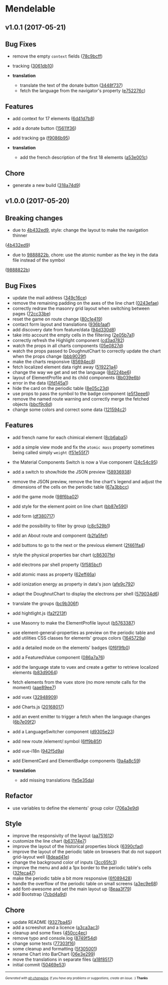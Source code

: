 # Mendelable

## v1.0.1 (2017-05-21)


## Bug Fixes
  - remove the empty `context` fields
  ([78c9bcff](https://github.com/pulsardev/mendelable/commit/78c9bcffa4da54f2014290b8c9877496a3803fab))
  - tracking
  ([3061db10](https://github.com/pulsardev/mendelable/commit/3061db10609dcaa9bb2ad936b9515f5f4842cbd5))

  - **translation**
    - translate the text of the donate button
  ([3448f737](https://github.com/pulsardev/mendelable/commit/3448f737a7f9e253c4d67cb776525f6426787486))
    - fetch the language from the navigator's property
  ([e752276c](https://github.com/pulsardev/mendelable/commit/e752276cee43544fdbdd2abe25cad212ad0ca59d))




## Features
  - add context for 17 elements
  ([6d41d7b8](https://github.com/pulsardev/mendelable/commit/6d41d7b8de82ddb3e6565a97fa902047748044ad))
  - add a donate button
  ([15611f36](https://github.com/pulsardev/mendelable/commit/15611f36a25336b60bd5b39529ad2b8799181cb6))
  - add tracking ga
  ([f9086b95](https://github.com/pulsardev/mendelable/commit/f9086b95cd8c34f837a40a9f7eee9b49b8944b6e))

  - **translation**
    - add the french description of the first 18 elements
  ([a53e001c](https://github.com/pulsardev/mendelable/commit/a53e001c8bdfe7caac56ee67bb4b5f3e17de4340))




## Chore
  - generate a new build
  ([318a74d9](https://github.com/pulsardev/mendelable/commit/318a74d949d6e298f49f9531a317df0f84e91cc8))





## v1.0.0 (2017-05-20)


## Breaking changes
  - due to [4b432ed9](https://github.com/pulsardev/mendelable/commits/4b432ed96a0c972432a1afb66fac4957c1ba2775),
  style: change the layout to make the navigation thinner

  ([4b432ed9](https://github.com/pulsardev/mendelable/commits/4b432ed96a0c972432a1afb66fac4957c1ba2775))
  - due to [9888822b](https://github.com/pulsardev/mendelable/commits/9888822b05641a5eece97aadc9f0a772f5e812d2),
  chore: use the atomic number as the key in the data file instead of the symbol

  ([9888822b](https://github.com/pulsardev/mendelable/commits/9888822b05641a5eece97aadc9f0a772f5e812d2))




## Bug Fixes
  - update the mail address
  ([349c16ce](https://github.com/pulsardev/mendelable/commits/349c16ce94834c7644c1443359801a5457ee13a8))
  - remove the remaining padding on the axes of the line chart
  ([0243efae](https://github.com/pulsardev/mendelable/commits/0243efaebd97207cef524c1497d6b4dc0ffeed17))
  - correctly redraw the masonry grid layout when switching between pages
  ([72cc33be](https://github.com/pulsardev/mendelable/commits/72cc33be750d522d7b17b6776a8d360e08b5d65f))
  - reset the game on route change
  ([80c1e419](https://github.com/pulsardev/mendelable/commits/80c1e4198d600155fc4db53c9284042243e5cbf6))
  - contact form layout and translations
  ([936b1aaf](https://github.com/pulsardev/mendelable/commits/936b1aaff637a2c392e06b24676f87c300c727d3))
  - add discovery date from feature/data
  ([94d330d8](https://github.com/pulsardev/mendelable/commits/94d330d88f5e1b6b932f263637ec6a07fb27898f))
  - take into account the empty cells in the filtering
  ([2e05b7a1](https://github.com/pulsardev/mendelable/commits/2e05b7a1add8beb84afe63eacd469a2cccd532f5))
  - correctly refresh the Highlight component
  ([cd3ad782](https://github.com/pulsardev/mendelable/commits/cd3ad78274941b008e75cc79bf8ee2e1e9e53e33))
  - watch the props in all charts components
  ([05e0827d](https://github.com/pulsardev/mendelable/commits/05e0827d34b940595d693ee5a6750f3e759fe528))
  - watch the props passed to DoughnutChart to correctly update the chart when the props change
  ([bbb9029f](https://github.com/pulsardev/mendelable/commits/bbb9029f3cb1cfda03e5815b3810f313e5b84d60))
  - make the charts responsive
  ([85694ec8](https://github.com/pulsardev/mendelable/commits/85694ec8d2c6f15de61131a3674b35625b447031))
  - fetch localized element data right away
  ([519221a4](https://github.com/pulsardev/mendelable/commits/519221a47201c2d003e885da9075a415138af706))
  - change the way we get and set the language
  ([8d224be6](https://github.com/pulsardev/mendelable/commits/8d224be6c0f73992171ed7cdd3f645d49d2a2dc3))
  - layout of ElementProfile and its child components
  ([8b039e6b](https://github.com/pulsardev/mendelable/commits/8b039e6b5209eb64092ada214f0b047424000c20))
  - error in the data
  ([0fd145a1](https://github.com/pulsardev/mendelable/commits/0fd145a1724128262b4a5ef3644baf43000f307d))
  - hide the card on the periodic table
  ([8e05c23d](https://github.com/pulsardev/mendelable/commits/8e05c23d375d0a5363876d8be19f2a3a9e97ea55))
  - use props to pass the symbol to the badge component
  ([e5f3eee6](https://github.com/pulsardev/mendelable/commits/e5f3eee6ff6548b2c62564174af14822a6b53976))
  - remove the named route warning and correctly merge the fetched objects
  ([bbcf9c6d](https://github.com/pulsardev/mendelable/commits/bbcf9c6d3d44a580e6523b047dae6aa5cb8ee3c7))
  - change some colors and correct some data
  ([121594c2](https://github.com/pulsardev/mendelable/commits/121594c219b1f83b7df951bf43f594f958644758))




## Features
  - add french name for each chimical element
  ([8cb6aba5](https://github.com/pulsardev/mendelable/commits/8cb6aba5d6d4067cda50b6b947edeace7bb185b3))
  - add a simple view mode and fix the `atomic mass` property sometimes being called simply `weight`
  ([f51e55f7](https://github.com/pulsardev/mendelable/commits/f51e55f767313297c8b99bcd2a8df45fbf3918c7))
  - the Material Components Switch is now a Vue component
  ([24c54c95](https://github.com/pulsardev/mendelable/commits/24c54c95b07eea43f04bb19cf0fe7212fc60f532))
  - add a switch to show/hide the JSON preview
  ([58936938](https://github.com/pulsardev/mendelable/commits/589369383f82a268b2bfc5cf0b59b5e36222af0d))
  - remove the JSON preview, remove the line chart's legend and adjust the dimensions of the cells on the periodic table
  ([67a3bbcc](https://github.com/pulsardev/mendelable/commits/67a3bbccf819d2e6fa7ea4dccea27771dc90e20c))
  - add the game mode
  ([98f6ba02](https://github.com/pulsardev/mendelable/commits/98f6ba02c042be8c0c787aacbd5f7b82ec8285e5))
  - add style for the element point on line chart
  ([bb87e590](https://github.com/pulsardev/mendelable/commits/bb87e59053bc0b8b92abc98c89f02b88356408ba))
  - add form
  ([df380717](https://github.com/pulsardev/mendelable/commits/df380717675ea315520179c9f03f5f3b317b2bb5))
  - add the possibility to filter by group
  ([c8c529b1](https://github.com/pulsardev/mendelable/commits/c8c529b1834eac70615602ba7d9e314d757866a5))
  - add an About route and component
  ([b2fa5fef](https://github.com/pulsardev/mendelable/commits/b2fa5fef06d19c2958231a87638f3cd3c042cfc9))
  - add buttons to go to the next or the previous element
  ([2f461fa4](https://github.com/pulsardev/mendelable/commits/2f461fa4fd0933ce7bd451d96f0270dba52f1050))
  - style the physical properties bar chart
  ([c86307fe](https://github.com/pulsardev/mendelable/commits/c86307fea6008724578acd72b871baf464d4ec08))
  - add electrons par shell property
  ([5f585bcf](https://github.com/pulsardev/mendelable/commits/5f585bcf1c16594c8dc677f0ecb26af696534c9e))
  - add atomic mass as property
  ([62eff46a](https://github.com/pulsardev/mendelable/commits/62eff46a29d2c0d013f59d6930016cf83c6b7897))
  - add ionization energy as property in data's json
  ([afe9c792](https://github.com/pulsardev/mendelable/commits/afe9c792c6dd7d3651f2dc3c5b92ecb21b8e848e))
  - adapt the DoughnutChart to display the electrons per shell
  ([579034d6](https://github.com/pulsardev/mendelable/commits/579034d6e326c5b64fc8e1ae86a1c7a6a9532f96))
  - translate the groups
  ([bc9b306f](https://github.com/pulsardev/mendelable/commits/bc9b306fb790359d761c579b292b38b471898cd2))
  - add hightlight.js
  ([fa2f213f](https://github.com/pulsardev/mendelable/commits/fa2f213f99a967bcfb9f77b27cd9bdf1d5de950c))
  - use Masonry to make the ElementProfile layout
  ([b5763387](https://github.com/pulsardev/mendelable/commits/b5763387522a5e7716a0231333d49a98f99d5ad6))
  - use element-general-properties as preview on the periodic table and add utilities CSS classes for elements' groups colors
  ([1645729a](https://github.com/pulsardev/mendelable/commits/1645729ab3c04ca4f7fa2f620c333e2819a95943))
  - add a detailed mode on the elements' badges
  ([0f6f9fb0](https://github.com/pulsardev/mendelable/commits/0f6f9fb07f6688c3d4e743bd9f5209dfbc016195))
  - add a FeaturedValue component
  ([086a7a76](https://github.com/pulsardev/mendelable/commits/086a7a7636d5cabc3fa06d4094630bd0a474d47d))
  - add the language state to vuex and create a getter to retrieve localized elements
  ([b83d9064](https://github.com/pulsardev/mendelable/commits/b83d90645e38e4167defdff5d7f5aa7062f077ea))
  - fetch elements from the vuex store (no more remote calls for the moment)
  ([aae89ee7](https://github.com/pulsardev/mendelable/commits/aae89ee7a5a6f480ee41c57e1d73cfd1c223111c))
  - add vuex
  ([32948909](https://github.com/pulsardev/mendelable/commits/32948909ee5db19352dad2da70e921977ee24c34))
  - add Charts.js
  ([20168017](https://github.com/pulsardev/mendelable/commits/20168017dc7338189a75e5fc0ef9c815e567c42e))
  - add an event emitter to trigger a fetch when the language changes
  ([6b7e09f2](https://github.com/pulsardev/mendelable/commits/6b7e09f27138925483ef3d4496dd2fe9d7ebaf49))
  - add a LanguageSwitcher component
  ([d9305e23](https://github.com/pulsardev/mendelable/commits/d9305e238277f7d35696464c1eb8adad281472da))
  - add new route /element/:symbol
  ([6ff9b85f](https://github.com/pulsardev/mendelable/commits/6ff9b85f5cb411f53f94ec017f544a126b1be10d))
  - add vue-i18n
  ([942f5d9a](https://github.com/pulsardev/mendelable/commits/942f5d9a965e9fb9a8308d2e9ed2008eca23a0f9))
  - add ElementCard and ElementBadge components
  ([9a4a8c59](https://github.com/pulsardev/mendelable/commits/9a4a8c592b7c7f03f9ed1a950c64a9e042593417))

  - **translation**
    - add missing translations
  ([fe5e35da](https://github.com/pulsardev/mendelable/commits/fe5e35dafe6cdde688b6788ed01b621b4b98e95f))




## Refactor
  - use variables to define the elements' group color
  ([706a3e9d](https://github.com/pulsardev/mendelable/commits/706a3e9d87e2525e9441823810fec225003175c5))




## Style
  - improve the responsivity of the layout
  ([aa751612](https://github.com/pulsardev/mendelable/commits/aa75161203882714b37ebc61b55addebd095a6d7))
  - customize the line chart
  ([b63174e7](https://github.com/pulsardev/mendelable/commits/b63174e7f163780249c305d7cf310415c3d3e0b3))
  - improve the layout of the historical properties block
  ([6390cfad](https://github.com/pulsardev/mendelable/commits/6390cfadb69aa954e950c7db1db72cc8d25674d4))
  - improve the layout of the periodic table on browsers that do not support grid-layout well
  ([8dead41e](https://github.com/pulsardev/mendelable/commits/8dead41eda6172ebd59b6c1e25d9c16406716b9a))
  - change the background color of inputs
  ([3cc65fc3](https://github.com/pulsardev/mendelable/commits/3cc65fc36991038282144a23f637127ccf676a77))
  - improve the menu and add a 1px border to the periodic table's cells
  ([32feca47](https://github.com/pulsardev/mendelable/commits/32feca47bb061401e643e1fc9d315f85c08152fa))
  - make the periodic table a bit more responsive
  ([6f089428](https://github.com/pulsardev/mendelable/commits/6f089428e4fb2c5e301a77d4d8e212e1462e09a5))
  - handle the overflow of the periodic table on small screens
  ([a3ec9e68](https://github.com/pulsardev/mendelable/commits/a3ec9e68d4a903b6b23fc73cbc9938cb79ae2d3b))
  - add font-awesome and set the main layout up
  ([8eaa3f79](https://github.com/pulsardev/mendelable/commits/8eaa3f79e867d87aa8c9170be98fc39906c85c1f))
  - add Bootstrap
  ([7cbd4a9d](https://github.com/pulsardev/mendelable/commits/7cbd4a9d88713fe9b2f45b6bdf1dd1dd9870fa95))




## Chore
  - update README
  ([9327ba45](https://github.com/pulsardev/mendelable/commits/9327ba450a0b6eca76252c776f161b831c05b013))
  - add a screeshot and a licence
  ([a3ca3ac3](https://github.com/pulsardev/mendelable/commits/a3ca3ac358eb02f5c770c20bfe1b50e0314f9fb7))
  - cleanup and some fixes
  ([450cc4ec](https://github.com/pulsardev/mendelable/commits/450cc4ec6e0d2e4b2ac1d02933fa4af31319f50b))
  - remove typo and console.log
  ([8749f54d](https://github.com/pulsardev/mendelable/commits/8749f54d9aa9fb18406d0b2729e162cf28cb4266))
  - change some texts
  ([77303f16](https://github.com/pulsardev/mendelable/commits/77303f16f0bc90f78e243d9bd40d8f4940ea0ee3))
  - some cleanup and formatting
  ([5f305001](https://github.com/pulsardev/mendelable/commits/5f305001d9f018b0090c35c6bb6997d370810357))
  - rename Chart into BarChart
  ([06e3e299](https://github.com/pulsardev/mendelable/commits/06e3e299f50c30a2034c72dbbbf3b00e35072dd2))
  - move the translations in separate files
  ([a18f8517](https://github.com/pulsardev/mendelable/commits/a18f8517b4be9d26284642c520c7a3a218934e8a))
  - initial commit
  ([50469e53](https://github.com/pulsardev/mendelable/commits/50469e53001f251c6a45dc2bb3718371a4d6d55b))





---
<sub><sup>*Generated with [git-changelog](https://github.com/rafinskipg/git-changelog). If you have any problems or suggestions, create an issue.* :) **Thanks** </sub></sup>
